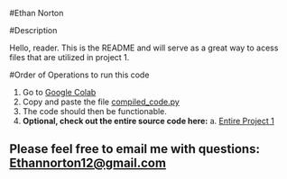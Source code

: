 #Ethan Norton

#Description 

Hello, reader. This is the README and will serve as a great way to acess files that are utilized in project 1.

#Order of Operations to run this code
1. Go to [Google Colab](https://colab.research.google.com/) 
2. Copy and paste the file [compiled_code.py](https://github.com/EthanNorton/JHU.625.202/blob/proj1/compiled_code.py)
3. The code should then be functionable.
4. **Optional, check out the entire source code here:**
   a. [Entire Project 1](https://github.com/EthanNorton/JHU.625.202.git)

## Please feel free to email me with questions: Ethannorton12@gmail.com
